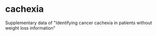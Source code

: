# cachexia
Supplementary data of "Identifying cancer cachexia in patients without weight loss information"
